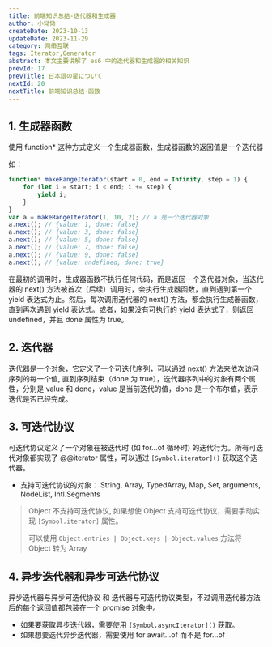 ```yaml
---
title: 前端知识总结-迭代器和生成器
author: 小恸恸
createDate: 2023-10-13
updateDate: 2023-11-29
category: 网络互联
tags: Iterator,Generator
abstract: 本文主要讲解了 es6 中的迭代器和生成器的相关知识
prevId: 17
prevTitle: 日本語の星について
nextId: 20
nextTitle: 前端知识总结-函数
---
```


## 1. 生成器函数

使用 function\* 这种方式定义一个生成器函数，生成器函数的返回值是一个迭代器

如：

```js
function* makeRangeIterator(start = 0, end = Infinity, step = 1) {
	for (let i = start; i < end; i += step) {
		yield i;
	}
}
var a = makeRangeIterator(1, 10, 2); // a 是一个迭代器对象
a.next(); // {value: 1, done: false}
a.next(); // {value: 3, done: false}
a.next(); // {value: 5, done: false}
a.next(); // {value: 7, done: false}
a.next(); // {value: 9, done: false}
a.next(); // {value: undefined, done: true}
```

在最初的调用时，生成器函数不执行任何代码，而是返回一个迭代器对象，当迭代器的 next() 方法被首次（后续）调用时，会执行生成器函数，直到遇到第一个 yield 表达式为止。然后，每次调用迭代器的 next() 方法，都会执行生成器函数，直到再次遇到 yield 表达式。或者，如果没有可执行的 yield 表达式了，则返回 undefined，并且 done 属性为 true。

## 2. 迭代器

迭代器是一个对象，它定义了一个可迭代序列，可以通过 next() 方法来依次访问序列的每一个值, 直到序列结束（done 为 true），迭代器序列中的对象有两个属性，分别是 value 和 done，value 是当前迭代的值，done 是一个布尔值，表示迭代是否已经完成。

## 3. 可迭代协议

可迭代协议定义了一个对象在被迭代时 (如 for...of 循环时) 的迭代行为。所有可迭代对象都实现了 @@iterator 属性，可以通过 `[Symbol.iterator]()` 获取这个迭代器。

-   支持可迭代协议的对象： String, Array, TypedArray, Map, Set, arguments, NodeList, Intl.Segments

> Object 不支持可迭代协议, 如果想使 Object 支持可迭代协议，需要手动实现 `[Symbol.iterator]` 属性。
>
> 可以使用 `Object.entries | Object.keys | Object.values` 方法将 Object 转为 Array

## 4. 异步迭代器和异步可迭代协议

异步迭代器与异步可迭代协议 和 迭代器与可迭代协议类型，不过调用迭代器方法后的每个返回值都包装在一个 promise 对象中。

-   如果要获取异步迭代器，需要使用 `[Symbol.asyncIterator]()` 获取。
-   如果想要迭代异步迭代器，需要使用 for await...of 而不是 for...of
